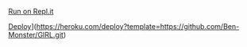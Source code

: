 [Run on Repl.it](https://replit.com/@BenMonster/Girl-QR?v=1)






[Deploy](https://www.herokucdn.com/deploy/button.svg)](https://heroku.com/deploy?template=https://github.com/Ben-Monster/GIRL.git) 


